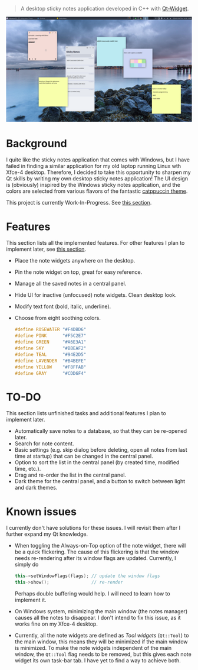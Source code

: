 > A desktop sticky notes application developed in C++ with [Qt-Widget](https://www.qt.io/download-open-source).

![illustration](https://github.com/MapleBKL/sticky-notes/blob/master/demo-images/illustration.png)

# Background

I quite like the sticky notes application that comes with Windows, but I have failed in finding a similar application for my old laptop running Linux wth Xfce-4 desktop. Therefore, I decided to take this opportunity to sharpen my Qt skills by writing my own desktop sticky notes application! The UI design is (obviously) inspired by the Windows sticky notes application, and the colors are selected from various flavors of the fantastic [catppuccin theme](https://github.com/catppuccin/catppuccin).

This project is currently Work-In-Progress. See [this section](#TO-DO).

# Features

This section lists all the implemented features. For other features I plan to implement later, see [this section](#TO-DO).

- Place the note widgets anywhere on the desktop.

- Pin the note widget on top, great for easy reference.

- Manage all the saved notes in a central panel.

- Hide UI for inactive (unfocused) note widgets. Clean desktop look.

- Modify text font (bold, italic, underline).

- Choose from eight soothing colors.

  ```c++
  #define ROSEWATER "#F4DBD6"
  #define PINK      "#F5C2E7"
  #define GREEN     "#A6E3A1"
  #define SKY       "#BBEAF2"
  #define TEAL      "#94E2D5"
  #define LAVENDER  "#B4BEFE"
  #define YELLOW    "#F8FFAB"
  #define GRAY      "#CDD6F4"
  ```

# TO-DO

This section lists unfinished tasks and additional features I plan to implement later.

- Automatically save notes to a database, so that they can be re-opened later.
- Search for note content.
- Basic settings (e.g. skip dialog before deleting, open all notes from last time at startup) that can be changed in the central panel.
- Option to sort the list in the central panel (by created time, modified time, etc.).
- Drag and re-order the list in the central panel.
- Dark theme for the central panel, and a button to switch between light and dark themes.

# Known issues

I currently don't have solutions for these issues. I will revisit them after I further expand my Qt knowledge.

- When toggling the Always-on-Top option of the note widget, there will be a quick flickering. The cause of this flickering is that the window needs re-rendering after its window flags are updated. Currently, I simply do

  ```c++
  this->setWindowFlags(flags); // update the window flags
  this->show();                // re-render
  ```

  Perhaps double buffering would help. I will need to learn how to implement it.

- On Windows system, minimizing the main window (the notes manager) causes all the notes to disappear. I don't intend to fix this issue, as it works fine on my Xfce-4 desktop.

- Currently, all the note widgets are defined as *Tool widgets* (`Qt::Tool`) to the main window, this means they will be minimized if the main window is minimized. To make the note widgets independent of the main window, the `Qt::Tool` flag needs to be removed, but this gives each note widget its own task-bar tab. I have yet to find a way to achieve both.



